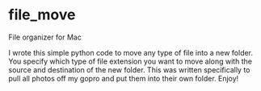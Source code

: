 # file_move
File organizer for Mac 

I wrote this simple python code to move any type of file into a new folder. You specify which type of file extension you want to move along with the source and destination of the new folder. This was written specifically to pull all photos off my gopro and put them into their own folder. Enjoy! 
